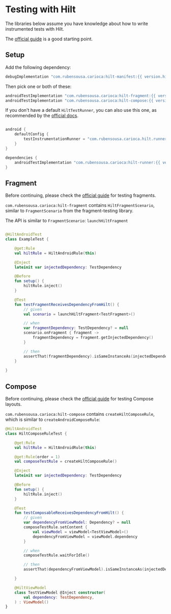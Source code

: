 # Testing with Hilt

The libraries below assume you have knowledge about how to write instrumented tests with Hilt.

The [official guide](https://developer.android.com/training/dependency-injection/hilt-testing) 
is a good starting point.

## Setup

Add the following dependency:

```groovy
debugImplementation "com.rubensousa.carioca:hilt-manifest:{{ version.hilt }}"
```

Then pick one or both of these:

```groovy
androidTestImplementation "com.rubensousa.carioca:hilt-fragment:{{ version.hilt }}"
androidTestImplementation "com.rubensousa.carioca:hilt-compose:{{ version.hilt }}"
```

If you don't have a default `HiltTestRunner`, you can also use this one, as recommended by the [official docs](https://developer.android.com/training/dependency-injection/hilt-testing#instrumented-tests).

```groovy

android {
    defaultConfig {
        testInstrumentationRunner = "com.rubensousa.carioca.hilt.runner.HiltTestRunner"
    }
}

dependencies {
    androidTestImplementation "com.rubensousa.carioca:hilt-runner:{{ version.hilt }}"
}
```

## Fragment

Before continuing, please check the [official guide](https://developer.android.com/guide/fragments/test) for testing fragments.

`com.rubensousa.carioca:hilt-fragment` contains `HiltFragmentScenario`, similar to `FragmentScenario` from the fragment-testing library.

The API is similar to `FragmentScenario`: `launchHiltFragment`

```kotlin linenums="1"

@HiltAndroidTest
class ExampleTest {

    @get:Rule
    val hiltRule = HiltAndroidRule(this)

    @Inject
    lateinit var injectedDependency: TestDependency

    @Before
    fun setup() {
        hiltRule.inject()
    }

    @Test
    fun testFragmentReceivesDependencyFromHilt() {
        // given
        val scenario = launchHiltFragment<TestFragment>()

        // when
        var fragmentDependency: TestDependency? = null
        scenario.onFragment { fragment ->
            fragmentDependency = fragment.getInjectedDependency()
        }

        // then
        assertThat(fragmentDependency).isSameInstanceAs(injectedDependency)
    }
    
}
```

## Compose

Before continuing, please check the [official guide](https://developer.android.com/develop/ui/compose/testing) for testing Compose layouts.

`com.rubensousa.carioca:hilt-compose` contains `createHiltComposeRule`, which is similar to `createAndroidComposeRule`:


```kotlin linenums="1"
@HiltAndroidTest
class HiltComposeRuleTest {

    @get:Rule
    val hiltRule = HiltAndroidRule(this)

    @get:Rule(order = 1)
    val composeTestRule = createHiltComposeRule()

    @Inject
    lateinit var injectedDependency: TestDependency

    @Before
    fun setup() {
        hiltRule.inject()
    }

    @Test
    fun testComposableReceivesDependencyFromHilt() {
        // given
        var dependencyFromViewModel: Dependency? = null
        composeTestRule.setContent {
            val viewModel = viewModel<TestViewModel>()
            dependencyFromViewModel = viewModel.dependency
        }

        // when
        composeTestRule.waitForIdle()

        // then
        assertThat(dependencyFromViewModel).isSameInstanceAs(injectedDependency)

    }

    @HiltViewModel
    class TestViewModel @Inject constructor(
        val dependency: TestDependency,
    ) : ViewModel()
}
```
